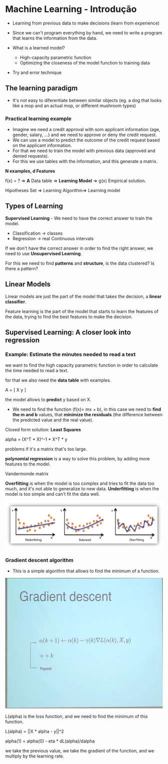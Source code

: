 # Machine Learning - Introdução

- Learning from previous data to make decisions (learn from experience)

- Since we can't program everything by hand, we need to write a program that learns the information from the data.

- What is a learned model? 
  - High-capacity parametric function
  - Optimizing the closeness of the model function to training data

- Try and error technique

## The learning paradigm

- It's not easy to diferentiate between similar objects (eg. a dog that looks like a mop and an actual mop, or different mushroom types)

### Practical learning example

- Imagine we need a credit approval with som applicant information (age, gender, salary, ...) and we need to approve or deny the credit request.
- We can use a model to predict the outcome of the credit request based on the applicant information.
- For that we need to train the model with previous data (approved and denied requests).
- For this we use tables with the information, and this generate a matrix.

**N examples, d Features**

f(x) = ? => **A** Data table => **Learning Model** => g(x) Empirical solution.

Hipotheses Set => Learning Algorithm=> Learning model

## Types of Learning

**Supervised Learning** - We need to have the correct answer to train the model.
  - Classification -> classes
  - Regression -> real Continuous intervals

If we don't have the correct answer in order to find the right answer, we need to use **Unsupervised Learning**.


For this we need to find **patterns** and **structure**, is the data clustered? Is there a pattern?

## Linear Models

Linear models are just the part of the model that takes the decision, a **linear classifier**.

Feature learning is the part of the model that starts to learn the features of the data, trying to find the best features to make the decision.

## Supervised Learning: A closer look into regression

### Example: Estimate the minutes needed to read a text

we want to find the high capacity parametric function in order to calculate the time needed to read a text.

for that we also need the **data table** with examples.

A = [ X y ]

the model allows to **predict** y based on X.

- We need to find the function (f(x)= mx + b), in this case we need to **find the m and b** values, that **minimize the residuals** (the difference between the predicted value and the real value).

Closed form solution: **Least Squares**

alpha = (X^T * X)^-1 * X^T * y

problems if it's a matrix that's too large.

**polynomial regression** is a way to solve this problem, by adding more features to the model.

Vandermonde matrix

**Overfitting** is when the model is too complex and tries to fit the data too much, and it's not able to generalize to new data.
**Underfitting** is when the model is too simple and can't fit the data well.

![alt text](image.png)

### Gradient descent algorithm

- This is a simple algorithm that allows to find the minimum of a function.

![alt text](<WhatsApp Image 2024-09-12 at 17.51.49_fe03a9a4.jpg>)

L(alpha) is the loss function, and we need to find the minimum of this function.

L(alpha) = ||X * alpha - y||^2

alpha(1) = alpha(0) - eta * dL(alpha)/dalpha

we take the previous value, we take the gradient of the function, and we multiply by the learning rate.
